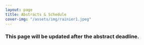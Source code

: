 ```yaml
---
layout: page
title: Abstracts & Schedule
cover-img: "/assets/img/rainier1.jpeg"
---
```


### This page will be updated after the abstract deadline.

<!-- # Schedule

# Oral Presentation and Poster Abstracts -->